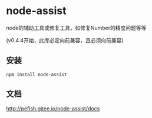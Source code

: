 # node-assist
node的辅助工具或修复工具，如修复Number的精度问题等等

(v0.4.4开始，此库必定向前兼容，且必须向前兼容)

## 安装
```shell
npm install node-assist
```

## 文档

http://pefish.gitee.io/node-assist/docs
